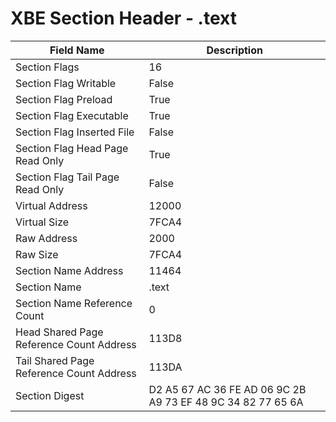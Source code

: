 # XBE Section Header - .text

| Field Name | Description |
|---|---|
| Section Flags | 16 |
| Section Flag Writable | False |
| Section Flag Preload | True |
| Section Flag Executable | True |
| Section Flag Inserted File | False |
| Section Flag Head Page Read Only | True |
| Section Flag Tail Page Read Only | False |
| Virtual Address | 12000 |
| Virtual Size | 7FCA4 |
| Raw Address | 2000 |
| Raw Size | 7FCA4 |
| Section Name Address | 11464 |
| Section Name | .text |
| Section Name Reference Count | 0 |
| Head Shared Page Reference Count Address | 113D8 |
| Tail Shared Page Reference Count Address | 113DA |
| Section Digest | D2 A5 67 AC 36 FE AD 06 9C 2B A9 73 EF 48 9C 34 82 77 65 6A |
